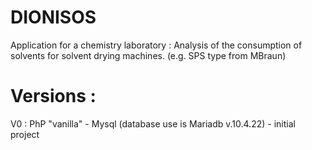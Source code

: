 # DIONISOS
Application for a chemistry laboratory : Analysis of the consumption of solvents for solvent drying machines. (e.g. SPS type from MBraun)


# Versions :
V0 : PhP "vanilla" - Mysql (database use is Mariadb v.10.4.22) - initial project
